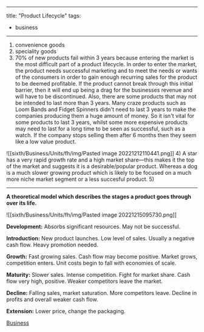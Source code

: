
---
title: "Product Lifecycle"
tags:
- business
---

1) convenience goods
2) speciality goods
3) 70% of new products fail within 3 years because entering the market is the most difficult part of a product lifecycle. In order to enter the market, the product needs successful marketing and to meet the needs or wants of the consumers in order to gain enough recurring sales for the product to be deemed profitable. If the product cannot break through this initial barrier, then it will end up being a drag for the businesses revenue and will have to be discontinued. Also, there are some products that may not be intended to last more than 3 years. Many craze products such as Loom Bands and Fidget Spinners didn't need to last 3 years to make the companies producing them a huge amount of money. So it isn't vital for some products to last 3 years, whilst some more expensive products may need to last for a long time to be seen as successful, such as a watch. If the company stops selling them after 6 months then they seem like a low value product.

![[sixth/Business/Units/fh/img/Pasted image 20221212110441.png]]
4) A star has a very rapid growth rate and a high market share—this makes it the top of the market and suggests it is a desirable/popular product. Whereas a dog is a much slower growing product which is likely to be focused on a much more niche market segment or a less succesful product.
5) 


---

**A theoretical model which describes the stages a product goes through over its life.**

![[sixth/Business/Units/fh/img/Pasted image 20221215095730.png]]

**Development:** Absorbs significant resources. May not be successful.

**Introduction:** New product launches. Low level of sales. Usually a negative cash flow. Heavy promotion needed.

**Growth:** Fast growing sales. Cash flow may become positive. Market grows, competition enters. Unit costs begin to fall with economies of scale.

**Maturity:** Slower sales. Intense competition. Fight for market share. Cash flow very high, positive. Weaker competitors leave the market.

**Decline:** Falling sales, market saturation. More competitors leave. Decline in profits and overall weaker cash flow. 

**Extension:** Lower price, change the packaging. 

[Business](/Business)